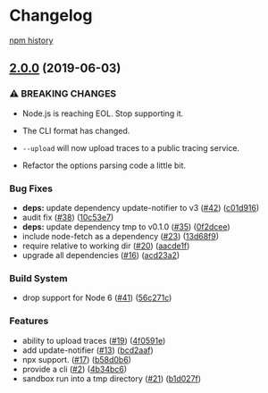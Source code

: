 # Changelog

[npm history][1]

[1]: https://www.npmjs.com/package/require-so-slow?activeTab=versions

## [2.0.0](https://www.github.com/ofrobots/require-so-slow/compare/v1.2.0...v2.0.0) (2019-06-03)


### ⚠ BREAKING CHANGES

* Node.js is reaching EOL. Stop supporting it.
* The CLI format has changed.

* `--upload` will now upload traces to a public tracing service.
* Refactor the options parsing code a little bit.

### Bug Fixes

* **deps:** update dependency update-notifier to v3 ([#42](https://www.github.com/ofrobots/require-so-slow/issues/42)) ([c01d916](https://www.github.com/ofrobots/require-so-slow/commit/c01d916))
* audit fix ([#38](https://www.github.com/ofrobots/require-so-slow/issues/38)) ([10c53e7](https://www.github.com/ofrobots/require-so-slow/commit/10c53e7))
* **deps:** update dependency tmp to v0.1.0 ([#35](https://www.github.com/ofrobots/require-so-slow/issues/35)) ([0f2dcee](https://www.github.com/ofrobots/require-so-slow/commit/0f2dcee))
* include node-fetch as a dependency ([#23](https://www.github.com/ofrobots/require-so-slow/issues/23)) ([13d68f9](https://www.github.com/ofrobots/require-so-slow/commit/13d68f9))
* require relative to working dir ([#20](https://www.github.com/ofrobots/require-so-slow/issues/20)) ([aacde1f](https://www.github.com/ofrobots/require-so-slow/commit/aacde1f))
* upgrade all dependencies ([#16](https://www.github.com/ofrobots/require-so-slow/issues/16)) ([acd23a2](https://www.github.com/ofrobots/require-so-slow/commit/acd23a2))


### Build System

* drop support for Node 6 ([#41](https://www.github.com/ofrobots/require-so-slow/issues/41)) ([56c271c](https://www.github.com/ofrobots/require-so-slow/commit/56c271c))


### Features

* ability to upload traces ([#19](https://www.github.com/ofrobots/require-so-slow/issues/19)) ([4f0591e](https://www.github.com/ofrobots/require-so-slow/commit/4f0591e))
* add update-notifier ([#13](https://www.github.com/ofrobots/require-so-slow/issues/13)) ([bcd2aaf](https://www.github.com/ofrobots/require-so-slow/commit/bcd2aaf))
* npx support. ([#17](https://www.github.com/ofrobots/require-so-slow/issues/17)) ([b58d0b6](https://www.github.com/ofrobots/require-so-slow/commit/b58d0b6))
* provide a cli ([#2](https://www.github.com/ofrobots/require-so-slow/issues/2)) ([4b34bc6](https://www.github.com/ofrobots/require-so-slow/commit/4b34bc6))
* sandbox run into a tmp directory ([#21](https://www.github.com/ofrobots/require-so-slow/issues/21)) ([b1d027f](https://www.github.com/ofrobots/require-so-slow/commit/b1d027f))
